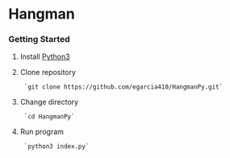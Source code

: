 # Hangman

### Getting Started
1. Install [Python3](https://www.python.org/downloads/)

2. Clone repository

        `git clone https://github.com/egarcia410/HangmanPy.git`

3. Change directory

        `cd HangmanPy`

4. Run program

        `python3 index.py`